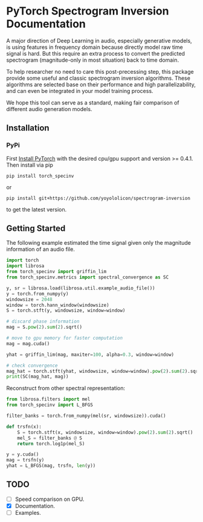 # PyTorch Spectrogram Inversion Documentation

A major direction of Deep Learning in audio, especially generative models, is using features in frequency domain because
directly model raw time signal is hard.
But this require an extra process to convert the predicted spectrogram (magnitude-only in most situation) back to time domain.

To help researcher no need to care this post-precessing step, this package provide some useful and classic spectrogram
inversion algorithms. These algorithms are selected base on their performance and high parallelizability, and can even
be integrated in your model training process.

We hope this tool can serve as a standard, making fair comparison of different audio generation models.

## Installation

### PyPi

First [Install PyTorch](https://pytorch.org/get-started/locally/) with the desired cpu/gpu support and version >= 0.4.1.
Then install via pip
```
pip install torch_specinv
```
or
```
pip install git+https://github.com/yoyololicon/spectrogram-inversion
```
to get the latest version.


## Getting Started
The following example estimated the time signal given only the magnitude information of an audio file.

```python
import torch
import librosa
from torch_specinv import griffin_lim
from torch_specinv.metrics import spectral_convergence as SC

y, sr = librosa.load(librosa.util.example_audio_file())
y = torch.from_numpy(y)
windowsize = 2048
window = torch.hann_window(windowsize)
S = torch.stft(y, windowsize, window=window)

# discard phase information
mag = S.pow(2).sum(2).sqrt()

# move to gpu memory for faster computation
mag = mag.cuda()

yhat = griffin_lim(mag, maxiter=100, alpha=0.3, window=window)

# check convergence
mag_hat = torch.stft(yhat, windowsize, window=window).pow(2).sum(2).sqrt()
print(SC(mag_hat, mag))
```

Reconstruct from other spectral representation:

```python
from librosa.filters import mel
from torch_specinv import L_BFGS

filter_banks = torch.from_numpy(mel(sr, windowsize)).cuda()

def trsfn(x):
    S = torch.stft(x, windowsize, window=window).pow(2).sum(2).sqrt()
    mel_S = filter_banks @ S
    return torch.log1p(mel_S)

y = y.cuda()
mag = trsfn(y)
yhat = L_BFGS(mag, trsfn, len(y))       
```

## TODO
- [ ] Speed comparison on GPU. 
- [x] Documentation.
- [ ] Examples.